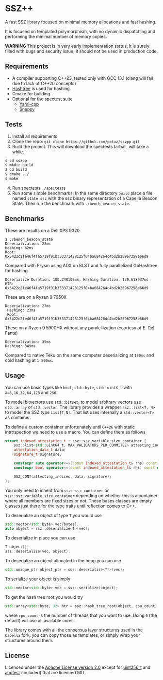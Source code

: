 # SSZ++
A fast SSZ library focused on minimal memory allocations and fast hashing. 

It is focused on templated polymorphism, with no dynamic dispatching and performing the minimal number of memory copies. 

**WARNING** This project is in very early implementation status, it is surely filled with bugs and security issue, it should not be used in production code. 
## Requirements
- A compiler supporting C++23, tested only with GCC 13.1 (clang will fail due to lack of C++20 concepts)
- [Hashtree](https://github.com/prysmaticlabs/hashtree) is used for hashing.
- Cmake for building.
- Optional for the spectest suite
    - [Yaml-cpp](https://github.com/jbeder/yaml-cpp)
    - [Snappy](https://github.com/google/snappy)

## Tests

1. Install all requirements. 
2. Clone the repo: `git clone https://github.com/potuz/sszpp.git`
3. Build the project. This will download the spectests tarball, will take a while.
```bash
$ cd sszpp
$ mkdir build
$ cd build
$ cmake ../
$ make
```
4. Run spectests `./spectests` 
5. Run some simple benchmarks. In the same directory `build` place a file named `state.ssz` with the ssz binary representation of a Capella Beacon State. Then run the benchmark with `./bench_beacon_state`.

## Benchmarks

These are results on a Dell XPS 9320
```
$ ./bench_beacon_state
Deserialization: 28ms
Hashing: 62ms
Root: 0x5422c2fe46f4fa5719f91b353371428125f04ba684264c4bd2b25967258e66d9
```
Compared with Prysm using ADX on BLST and fully parallelized GoHashtree for hashing
```
Deserialize Duration: 100.248102ms, Hashing Duration: 139.618937ms HTR: 0x5422c2fe46f4fa5719f91b353371428125f04ba684264c4bd2b25967258e66d9
```
These are on a Ryzen 9 7950X
```
Deserialization: 27ms
 Hashing: 23ms
 Root: 0x5422c2fe46f4fa5719f91b353371428125f04ba684264c4bd2b25967258e66d9
```

These on a Ryzen 9 5900HX without any paralellization (courtesy of E. Del Fante)
```
Deserialization: 35ms
Hashing: 349ms
```
Compared to native Teku on the same computer deserializing at `130ms` and cold hashing at `1 500ms`. 

## Usage

You can use basic types like `bool`, `std::byte`, `std::uintX_t` with `X=8,16,32,64,128` and `256`. 

To model bitvectors use `std::bitset`, to model arbitrary vectors use `std::array` or `std::vector`. The library provides a wrapper `ssz::list<T, N>` to model the SSZ type `List[T,N]`. That list uses internally a `std::vector<T>` as container. 

To define a custom container unfortunately until `C++26` with static introspection we need to use a macro. You can define them as follows
```c++
struct indexed_attestation_t : ssz::ssz_variable_size_container {
    ssz::list<std::uint64_t, MAX_VALIDATORS_PER_COMMITEE> attesting_indices;
    attestation_data_t data;
    signature_t signature;

    constexpr auto operator<=>(const indexed_attestation_t& rhs) const noexcept = default;
    constexpr bool operator==(const indexed_attestation_t& rhs) const noexcept = default;

    SSZ_CONT(attesting_indices, data, signature);
};
```
You only need to inherit from `ssz::ssz_container` or `ssz::ssz_variable_size_container` depending on whether this is a container where all members are fixed sizes or not. These bases classes are empty classes just there for the type traits until reflection comes to C++. 

To deserialize an object of type `T` you would use
```c++
std::vector<std::byte> vec{bytes};
auto object = ssz::deserialize<T>(vec);
```

To deserialize in place you can use
```c++
T object{};
ssz::deserialize(vec, object);
```

To deserialize an object allocated in the heap you can use
```c++
std::unique_ptr object_ptr = ssz::deserialize<T*>(vec);
```

To serialize your object is simply
```c++
std::vector<std::byte> vec = ssz::serialize(object);
```

To get the hash tree root you would try
```c++
std::array<std::byte, 32> htr = ssz::hash_tree_root(object, cpu_count);
```
where `cpu_count` is the number of threads that you want to use. Using `0` (the default) will use all available cores. 

The library comes with all the consensus layer structures used in the `Capella`  fork, you can copy those as templates, or simply wrap your structures around them.

## License
Licenced under the [Apache License version 2.0](https://apache.org/licenses/LICENSE-2.0.txt) except for [uint256_t](https://github.com/calccrypto/uint256_t) and [acutest](https://github.com/mity/acutest) (included) that are  licenced MIT. 
